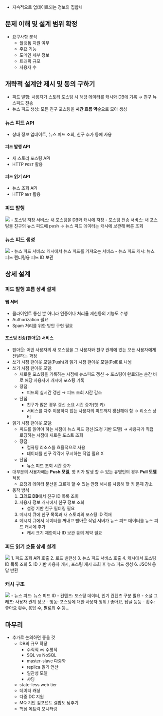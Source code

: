 - 지속적으로 업데이트되는 정보의 집합체
## 문제 이해 및 설계 범위 확정
- 요구사항 분석
	- 플랫폼 지원 여부
	- 주요 기능
	- 도메인 세부 정보
	- 트래픽 규모
	- 사용자 수
## 개략적 설계안 제시 및 동의 구하기
- 피드 발행: 사용자가 스토리 포스팅 시 해당 데이터를 캐시와 DB에 기록 → 친구 뉴스피드 전송
- 뉴스 피드 생성: 모든 친구 포스팅을 **시간 흐름 역순**으로 모아 생성
### 뉴스 피드 API
- 상태 정보 업데이트, 뉴스 피드 조회, 친구 추가 등에 사용
#### 피드 발행 API
- 새 스토리 포스팅 API
- HTTP `POST` 활용
#### 피드 읽기 API
- 뉴스 조회 API
- HTTP `GET` 활용
### 피드 발행
![](https://velog.velcdn.com/images/haron/post/766bd283-2495-47c5-a9e5-4c1998bd6540/image.png)
	- 포스팅 저장 서비스: 새 포스팅을 DB와 캐시에 저장
	- 포스팅 전송 서비스: 새 포스팅을 친구의 뉴스 피드에 push → 뉴스 피드 데이터는 캐시에 보관해 빠른 조회
### 뉴스 피드 생성
![](https://velog.velcdn.com/images/haron/post/5c500937-c494-43ec-8aab-00707ba4c277/image.png)
	- 뉴스 피드 서비스: 캐시에서 뉴스 피드를 가져오는 서비스
	- 뉴스 피드 캐시: 뉴스 피드 렌더링용 피드 ID 보관
## 상세 설계
### 피드 발행 흐름 상세 설계
#### 웹 서버
- 클라이언트 통신 뿐 아니라 인증이나 처리율 제한등의 기능도 수행
- Authorization 필요
- Spam 처리를 위한 방안 구현 필요
#### 포스팅 전송(팬아웃) 서비스
- 팬아웃: 어떤 사용자의 새 포스팅을 그 사용자와 친구 관계에 있는 모든 사용자에게 전달하는 과정
- 쓰기 시점 팬아웃 모델(Push)과 읽기 시점 팬아웃 모델(Poll)로 나뉨
- 쓰기 시점 팬아웃 모델:
	- 새로운 포스팅을 기록하는 시점에 뉴스피드 갱신 → 포스팅이 완료되는 순간 바로 해당 사용자에 캐시에 포스팅 기록
	- 장점:
		- 피드의 실시간 갱신 → 피드 조회 시간 감소
	- 단점:
		- 친구가 많은 경우 갱신 소요 시간 증가(핫 키)
		- 서비스를 자주 이용하지 않는 사용자의 피드까지 갱신해야 함 → 리소스 낭비
- 읽기 시점 팬아웃 모델:
	- 피드를 읽어야 하는 시점에 뉴스 피드 갱신(요청 기반 모델) → 사용자가 직접 로딩하는 시점에 새로운 포스트 조회
	- 장점:
		- 컴퓨팅 리소스를 효율적으로 사용
		- 데이터를 친구 각각에 푸시하는 작업 필요 X
	- 단점:
		- 뉴스 피드 조회 시간 증가
- 대부분의 사용자에는 **Push 모델**, 핫 키가 발생 할 수 있는 유명인의 경우 **Pull 모델** 적용
	- 요청과 데이터 분산을 고르게 할 수 있는 안정 해시를 사용해 핫 키 문제 감소
- 동작 방식
	1. **그래프 DB**에서 친구 ID 목록 조회
	2. 사용자 정보 캐시에서 친구 정보 조회
		- 설정 기반 친구 필터링 필요
	1. 메시지 큐에 친구 목록과 새 스토리의 포스팅 ID 적재
	2. 메시지 큐에서 데이터를 꺼내고 팬아웃 작업 서버가 뉴스 피드 데이터를 뉴스 피드 캐시에 추가
		- 캐시 크기 제한이나 ID 보관 등의 제약 필요
### 피드 읽기 흐름 상세 설계
![](https://velog.velcdn.com/images/haron/post/39824297-1d62-41d0-be91-0ae401947076/image.png)
	1. 피드 조회 API 호출
	2. 로드 밸런싱
	3. 뉴스 피드 서비스 호출
	4. 캐시에서 포스팅 ID 목록 조회
	5. ID 기반 사용자 캐시, 포스팅 캐시 조회 후 뉴스 피드 생성
	6. JSON 응답 반환
### 캐시 구조
![](https://velog.velcdn.com/images/haron/post/a8a78905-47fd-4625-9578-49e596ac6abc/image.png)
	- 뉴스 피드: 뉴스 피드 ID
	- 컨텐츠: 포스팅 데이터, 인기 컨텐츠 구분 필요
	- 소셜 그래프: 사용자 관계 정보
	- 행동: 포스팅에 대한 사용자 행위 / 좋아요, 답글 등등
	- 횟수: 좋아요 횟수, 응답 수, 팔로워 수 등...
## 마무리
- 추가로 논의하면 좋을 것
	- DB의 규모 확장
		- 수직적 vs 수평적
		- SQL vs NoSQL
		- master-slave 다중화
		- replica 읽기 연산
		- 일관성 모델
		- 샤딩
	- state-less web tier
	- 데이터 캐싱
	- 다중 DC 지원
	- MQ 기반 컴포넌트 결합도 낮추기
	- 핵심 메트릭 모니터링
